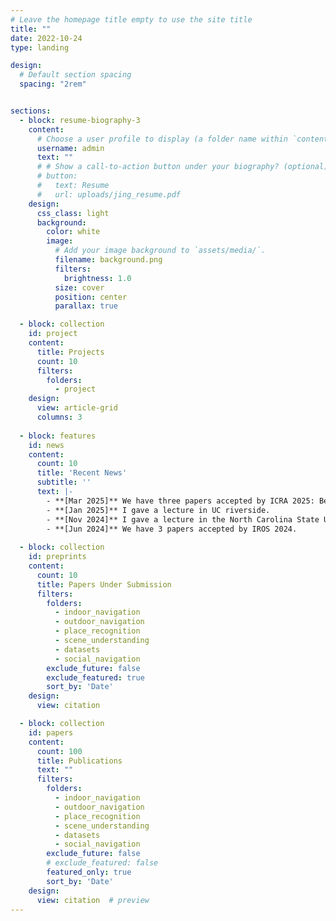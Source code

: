 ```yaml
---
# Leave the homepage title empty to use the site title
title: ""
date: 2022-10-24
type: landing

design:
  # Default section spacing
  spacing: "2rem"


sections:
  - block: resume-biography-3
    content:
      # Choose a user profile to display (a folder name within `content/authors/`)
      username: admin
      text: ""
      # # Show a call-to-action button under your biography? (optional)
      # button:
      #   text: Resume
      #   url: uploads/jing_resume.pdf
    design:
      css_class: light
      background:
        color: white
        image:
          # Add your image background to `assets/media/`.
          filename: background.png
          filters:
            brightness: 1.0
          size: cover
          position: center
          parallax: true

  - block: collection
    id: project
    content:
      title: Projects
      count: 10
      filters:
        folders:
          - project
    design:
      view: article-grid
      columns: 3
      
  - block: features
    id: news
    content:
      count: 10
      title: 'Recent News'
      subtitle: ''
      text: |-
        - **[Mar 2025]** We have three papers accepted by ICRA 2025: BehAV, VLM-Social-Nav and GND.
        - **[Jan 2025]** I gave a lecture in UC riverside.
        - **[Nov 2024]** I gave a lecture in the North Carolina State University.
        - **[Jun 2024]** We have 3 papers accepted by IROS 2024.
        
  - block: collection
    id: preprints
    content:
      count: 10
      title: Papers Under Submission
      filters:
        folders:
          - indoor_navigation
          - outdoor_navigation
          - place_recognition
          - scene_understanding
          - datasets
          - social_navigation
        exclude_future: false
        exclude_featured: true
        sort_by: 'Date'
    design:
      view: citation

  - block: collection
    id: papers
    content:
      count: 100
      title: Publications
      text: ""
      filters:
        folders:
          - indoor_navigation
          - outdoor_navigation
          - place_recognition
          - scene_understanding
          - datasets
          - social_navigation
        exclude_future: false
        # exclude_featured: false
        featured_only: true
        sort_by: 'Date'
    design:
      view: citation  # preview
---
```

